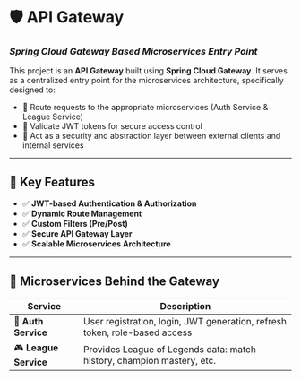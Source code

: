 # 🛡️ **API Gateway**  
### *Spring Cloud Gateway Based Microservices Entry Point*

This project is an **API Gateway** built using **Spring Cloud Gateway**. It serves as a centralized entry point for the microservices architecture, specifically designed to:

- 🔁 Route requests to the appropriate microservices (Auth Service & League Service)  
- 🔐 Validate JWT tokens for secure access control  
- 🧱 Act as a security and abstraction layer between external clients and internal services  

---

## 🔧 **Key Features**
- ✅ **JWT-based Authentication & Authorization**  
- ✅ **Dynamic Route Management**  
- ✅ **Custom Filters (Pre/Post)**  
- ✅ **Secure API Gateway Layer**  
- ✅ **Scalable Microservices Architecture**

---

## 🧩 **Microservices Behind the Gateway**

| Service           | Description |
|------------------|-------------|
| 🔐 **Auth Service**   | User registration, login, JWT generation, refresh token, role-based access |
| 🎮 **League Service** | Provides League of Legends data: match history, champion mastery, etc. |

